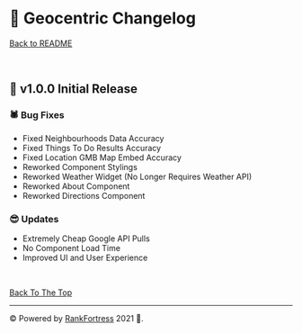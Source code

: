 # 🚩 Geocentric Changelog

[Back to README](https://github.com/francis150/geocentric)

<p>&nbsp;</p>

## 🎯 v1.0.0 Initial Release

### 🕷 **Bug Fixes**

- Fixed Neighbourhoods Data Accuracy
- Fixed Things To Do Results Accuracy
- Fixed Location GMB Map Embed Accuracy
- Reworked Component Stylings
- Reworked Weather Widget (No Longer Requires Weather API)
- Reworked About Component
- Reworked Directions Component

### 😎 **Updates**

- Extremely Cheap Google API Pulls
- No Component Load Time
- Improved UI and User Experience

<p>&nbsp;</p>

[Back To The Top]()

---

© Powered by [RankFortress](https://rankfortress.com/) 2021 🤟.